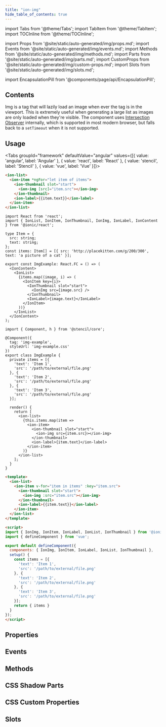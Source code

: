 ```yaml
---
title: "ion-img"
hide_table_of_contents: true
---
```

import Tabs from '@theme/Tabs';
import TabItem from '@theme/TabItem';
import TOCInline from '@theme/TOCInline';

import Props from '@site/static/auto-generated/img/props.md';
import Events from '@site/static/auto-generated/img/events.md';
import Methods from '@site/static/auto-generated/img/methods.md';
import Parts from '@site/static/auto-generated/img/parts.md';
import CustomProps from '@site/static/auto-generated/img/custom-props.md';
import Slots from '@site/static/auto-generated/img/slots.md';

<head>
  <title>Img Tag to Lazy Load Images in Viewport | ion-img Tag</title>
  <meta name="description" content="Img tag lazy loads images whenever the tag is in the viewport. Utilize this component when generating large lists—as images are only loaded when visible." />
</head>

import EncapsulationPill from '@components/page/api/EncapsulationPill';

<EncapsulationPill type="shadow" />

<h2 className="table-of-contents__title">Contents</h2>

<TOCInline
  toc={toc}
  maxHeadingLevel={2}
/>



Img is a tag that will lazily load an image when ever the tag is in the viewport. This is extremely useful when generating a large list as images are only loaded when they're visible. The component uses [Intersection Observer](https://caniuse.com/#feat=intersectionobserver) internally, which is supported in most modern browser, but falls back to a `setTimeout` when it is not supported.




## Usage

<Tabs groupId="framework" defaultValue="angular" values={[{ value: 'angular', label: 'Angular' }, { value: 'react', label: 'React' }, { value: 'stencil', label: 'Stencil' }, { value: 'vue', label: 'Vue' }]}>

<TabItem value="angular">

```html
<ion-list>
  <ion-item *ngFor="let item of items">
    <ion-thumbnail slot="start">
      <ion-img [src]="item.src"></ion-img>
    </ion-thumbnail>
    <ion-label>{{item.text}}</ion-label>
  </ion-item>
</ion-list>
```


</TabItem>


<TabItem value="react">

```tsx
import React from 'react';
import { IonList, IonItem, IonThumbnail, IonImg, IonLabel, IonContent } from '@ionic/react';

type Item = {
  src: string;
  text: string;
};
const items: Item[] = [{ src: 'http://placekitten.com/g/200/300', text: 'a picture of a cat' }];

export const ImgExample: React.FC = () => (
  <IonContent>
    <IonList>
      {items.map((image, i) => (
        <IonItem key={i}>
          <IonThumbnail slot="start">
            <IonImg src={image.src} />
          </IonThumbnail>
          <IonLabel>{image.text}</IonLabel>
        </IonItem>
      ))}
    </IonList>
  </IonContent>
);
```

</TabItem>


<TabItem value="stencil">

```tsx
import { Component, h } from '@stencil/core';

@Component({
  tag: 'img-example',
  styleUrl: 'img-example.css'
})
export class ImgExample {
  private items = [{
    'text': 'Item 1',
    'src': '/path/to/external/file.png'
  }, {
    'text': 'Item 2',
    'src': '/path/to/external/file.png'
  }, {
    'text': 'Item 3',
    'src': '/path/to/external/file.png'
  }];

  render() {
    return [
      <ion-list>
        {this.items.map(item =>
          <ion-item>
            <ion-thumbnail slot="start">
              <ion-img src={item.src}></ion-img>
            </ion-thumbnail>
            <ion-label>{item.text}</ion-label>
          </ion-item>
        )}
      </ion-list>
    ];
  }
}
```

</TabItem>


<TabItem value="vue">

```html
<template>
  <ion-list>
    <ion-item v-for="item in items" :key="item.src">
      <ion-thumbnail slot="start">
        <ion-img :src="item.src"></ion-img>
      </ion-thumbnail>
      <ion-label>{{item.text}}</ion-label>
    </ion-item>
  </ion-list>
</template>

<script>
import { IonImg, IonItem, IonLabel, IonList, IonThumbnail } from '@ionic/vue';
import { defineComponent } from 'vue';

export default defineComponent({
  components: { IonImg, IonItem, IonLabel, IonList, IonThumbnail },
  setup() {
    const items = [{
      'text': 'Item 1',
      'src': '/path/to/external/file.png'
    }, {
      'text': 'Item 2',
      'src': '/path/to/external/file.png'
    }, {
      'text': 'Item 3',
      'src': '/path/to/external/file.png'
    }];
    return { items }
  }
});
</script>
```


</TabItem>

</Tabs>

## Properties
<Props />

## Events
<Events />

## Methods
<Methods />

## CSS Shadow Parts
<Parts />

## CSS Custom Properties
<CustomProps />

## Slots
<Slots />